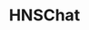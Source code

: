 ---
title: HNSChat
slug: hnschat
icon: 
description: Free end-to-end encrypted messaging platform where you chat using your $HNS names.
offline: false
handshake: true
url: https://hnschat/
docs: 
repo: 
owner: https://twitter.com/hnschat
priority: 2
---